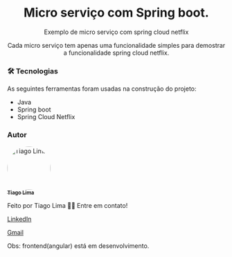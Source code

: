 <h1 align="center">Micro serviço com Spring boot.</h1>

<p align="center">Exemplo de micro serviço com spring cloud netflix</p>
<p align="center">Cada micro serviço tem apenas uma funcionalidade simples para demostrar a funcionalidade spring cloud netflix.</p>

 

### 🛠 Tecnologias
As seguintes ferramentas foram usadas na construção do projeto:
- Java 
- Spring boot
- Spring Cloud Netflix

### Autor
 
<a href="https://media-exp1.licdn.com/dms/image/C4D03AQFi1T6CcqeAHQ/profile-displayphoto-shrink_200_200/0/1572101384391?e=1613606400&v=beta&t=uSf-zZbyhIyh5VDmqcRjuicxUhe5tRmJBxueUp9-WeI">
 <img style="border-radius: 50%;" src="https://media-exp1.licdn.com/dms/image/C4D03AQFi1T6CcqeAHQ/profile-displayphoto-shrink_200_200/0/1572101384391?e=1613606400&v=beta&t=uSf-zZbyhIyh5VDmqcRjuicxUhe5tRmJBxueUp9-WeI" width="100px;" alt="Tiago Lima"/>
 <br />
 <sub><b>Tiago Lima</b></sub>
 </a>


Feito por Tiago Lima 👋🏽 Entre em contato!

<a href="https://www.linkedin.com/in/tiago-santos-de-lima-20941b11b">LinkedIn</a>

<a href="tiago.ldeveloper@gmail.com">Gmail</a>


Obs: frontend(angular) está em desenvolvimento.
